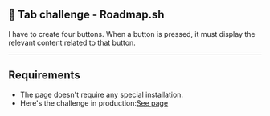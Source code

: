 ## 🧪 Tab challenge - Roadmap.sh

I have to create four buttons. When a button is pressed, it must display the relevant content related to that button.

---

## Requirements

- The page doesn't require any special installation.
- Here's the challenge in production:[See page]()